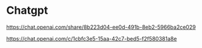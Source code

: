 # Chatgpt
https://chat.openai.com/share/8b223d04-ee0d-491b-8eb2-5966ba2ce029

https://chat.openai.com/c/1cbfc3e5-15aa-42c7-bed5-f2f580381a8e
